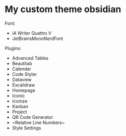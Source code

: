 # My custom theme obsidian

Font:
  - iA Writer Quattro V
  - JetBrainsMonoNerdFont


Plugins:
  - Advanced Tables
  - Beautitab
  - Calendar
  - Code Styler
  - Dataview
  - Excalidraw
  - Homepage
  - Iconic
  - Iconize
  - Kanban
  - Project
  - QR Code Generator
  - ~Relative Line Numbers~
  - Style Settings